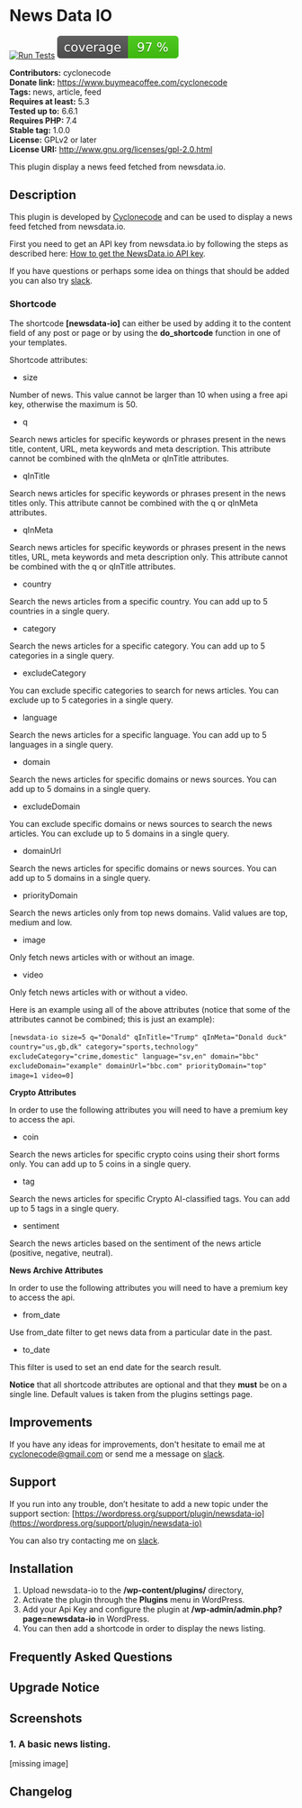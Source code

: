 # News Data IO

[![Run Tests](https://github.com/krollobrocket/newsdata-io/actions/workflows/run_tests.yml/badge.svg?branch=master)](https://github.com/krollobrocket/newsdata-io/actions/workflows/run_tests.yml)
[![Coverage](https://raw.githubusercontent.com/krollobrocket/newsdata-io/badges/coverage.svg)](https://raw.githubusercontent.com/krollobrocket/newsdata-io/badges/coverage.svg)

**Contributors:** cyclonecode \
**Donate link:** https://www.buymeacoffee.com/cyclonecode \
**Tags:** news, article, feed \
**Requires at least:** 5.3 \
**Tested up to:** 6.6.1 \
**Requires PHP:** 7.4 \
**Stable tag:** 1.0.0 \
**License:** GPLv2 or later \
**License URI:** http://www.gnu.org/licenses/gpl-2.0.html

This plugin display a news feed fetched from newsdata.io.

## Description

This plugin is developed by [Cyclonecode](https://profiles.wordpress.org/cyclonecode) and can be used to display a news feed fetched from newsdata.io.

First you need to get an API key from newsdata.io by following the steps as described here: [How to get the NewsData.io API key](https://newsdata.io/documentation/#get-newdata-api-keyhttps://newsdata.io/documentation/#get-newdata-api-key).

If you have questions or perhaps some idea on things that should be added you can also try [slack](https://join.slack.com/t/cyclonecode/shared_invite/zt-6bdtbdab-n9QaMLM~exHP19zFDPN~AQ).

### Shortcode

The shortcode **[newsdata-io]** can either be used by adding it to the content field of any post or page or by using the **do_shortcode** function in one of your templates.

Shortcode attributes:

- size

Number of news. This value cannot be larger than 10 when using a free api key, otherwise the maximum is 50.

- q

Search news articles for specific keywords or phrases present in the news title, content, URL, meta keywords and meta description.
This attribute cannot be combined with the qInMeta or qInTitle attributes.

- qInTitle

Search news articles for specific keywords or phrases present in the news titles only.
This attribute cannot be combined with the q or qInMeta attributes.

- qInMeta

Search news articles for specific keywords or phrases present in the news titles, URL, meta keywords and meta description only.
This attribute cannot be combined with the q or qInTitle attributes.

- country

Search the news articles from a specific country. You can add up to 5 countries in a single query.

- category

Search the news articles for a specific category. You can add up to 5 categories in a single query.

- excludeCategory

You can exclude specific categories to search for news articles. You can exclude up to 5 categories in a single query.

- language

Search the news articles for a specific language. You can add up to 5 languages in a single query.

- domain

Search the news articles for specific domains or news sources. You can add up to 5 domains in a single query.

- excludeDomain

You can exclude specific domains or news sources to search the news articles. You can exclude up to 5 domains in a single query.

- domainUrl

Search the news articles for specific domains or news sources. You can add up to 5 domains in a single query.

- priorityDomain

Search the news articles only from top news domains. Valid values are top, medium and low.

- image

Only fetch news articles with or without an image.

- video

Only fetch news articles with or without a video.

Here is an example using all of the above attributes (notice that some of the attributes cannot be combined; this is just an example):

`[newsdata-io size=5 q="Donald" qInTitle="Trump" qInMeta="Donald duck" country="us,gb,dk" category="sports,technology" excludeCategory="crime,domestic" language="sv,en" domain="bbc" excludeDomain="example" domainUrl="bbc.com" priorityDomain="top" image=1 video=0]`

**Crypto Attributes**

In order to use the following attributes you will need to have a premium key to access the api.

- coin

Search the news articles for specific crypto coins using their short forms only. You can add up to 5 coins in a single query.

- tag

Search the news articles for specific Crypto AI-classified tags. You can add up to 5 tags in a single query.

- sentiment

Search the news articles based on the sentiment of the news article (positive, negative, neutral).

**News Archive Attributes**

In order to use the following attributes you will need to have a premium key to access the api.

- from_date

Use from_date filter to get news data from a particular date in the past.

- to_date

This filter is used to set an end date for the search result.

**Notice** that all shortcode attributes are optional and that they **must** be on a single line.
Default values is taken from the plugins settings page.

## Improvements

If you have any ideas for improvements, don't hesitate to email me at cyclonecode@gmail.com or send me a message on [slack](https://join.slack.com/t/cyclonecode/shared_invite/zt-6bdtbdab-n9QaMLM~exHP19zFDPN~AQ).

## Support

If you run into any trouble, don’t hesitate to add a new topic under the support section:
[https://wordpress.org/support/plugin/newsdata-io](https://wordpress.org/support/plugin/newsdata-io)

You can also try contacting me on [slack](https://join.slack.com/t/cyclonecode/shared_invite/zt-6bdtbdab-n9QaMLM~exHP19zFDPN~AQ).

## Installation

1. Upload newsdata-io to the **/wp-content/plugins/** directory,
2. Activate the plugin through the **Plugins** menu in WordPress.
3. Add your Api Key and configure the plugin at **/wp-admin/admin.php?page=newsdata-io** in WordPress.
4. You can then add a shortcode in order to display the news listing.

## Frequently Asked Questions

## Upgrade Notice

## Screenshots

### 1. A basic news listing.

[missing image]


## Changelog

